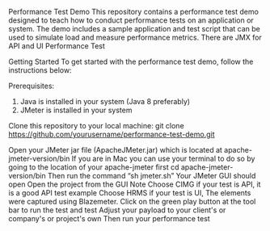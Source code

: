 Performance Test Demo
This repository contains a performance test demo designed to teach how to conduct performance tests on an application or system. The demo includes a sample application and test script that can be used to simulate load and measure performance metrics. There are JMX for API and UI Performance Test

Getting Started
To get started with the performance test demo, follow the instructions below:

Prerequisites:
1) Java is installed in your system (Java 8 preferably)
2) JMeter is installed in your system

Clone this repository to your local machine:
git clone https://github.com/yourusername/performance-test-demo.git

Open your JMeter jar file (ApacheJMeter.jar) which is located at apache-jmeter-version/bin
If you are in Mac you can use your terminal to do so by going to the location of your apache-jmeter first
cd apache-jmeter-version/bin
Then run the command “sh jmeter.sh”
Your JMeter GUI should open
Open the project from the GUI Note
Choose CIMG if your test is API, it is a good API test example
Choose HRMS if your test is UI, The elements were captured using Blazemeter.
Click on the green play button at the tool bar to run the test and test
Adjust your payload to your client's or company's or project's own
Then run your performance test

